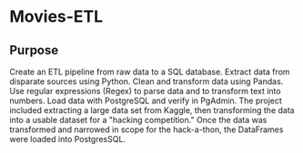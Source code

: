 # Movies-ETL

## Purpose
Create an ETL pipeline from raw data to a SQL database.
Extract data from disparate sources using Python.
Clean and transform data using Pandas.
Use regular expressions (Regex) to parse data and to transform text into numbers.
Load data with PostgreSQL and verify in PgAdmin.
The project included extracting a large data set from Kaggle, then transforming the data into a usable dataset for a "hacking competition." Once the data was transformed and narrowed in scope for the hack-a-thon, the DataFrames were loaded into PostgresSQL.
